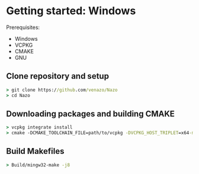 # Getting started: Windows

Prerequisites:
- Windows
- VCPKG
- CMAKE
- GNU

## Clone repository and setup
```cmd
> git clone https://github.com/venazo/Nazo
> cd Nazo
```

## Downloading packages and building CMAKE
```cmd
> vcpkg integrate install
> cmake -DCMAKE_TOOLCHAIN_FILE=path/to/vcpkg -DVCPKG_HOST_TRIPLET=x64-mingw-static -DCMAKE_BUILD_TYPE=Debug -B'Build' -G'MinGW Makefiles'
```

## Build Makefiles
```cmd
> Build/mingw32-make -j8
```



